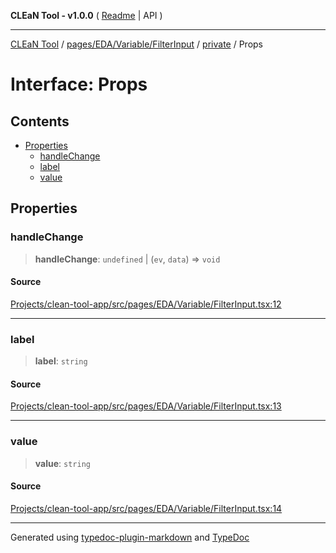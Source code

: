 **CLEaN Tool - v1.0.0** ( [Readme](../../../../../../README.md) \| API )

***

[CLEaN Tool](../../../../../../modules.md) / [pages/EDA/Variable/FilterInput](../../README.md) / [private](../README.md) / Props

# Interface: Props

## Contents

- [Properties](Props.md#properties)
  - [handleChange](Props.md#handlechange)
  - [label](Props.md#label)
  - [value](Props.md#value)

## Properties

### handleChange

> **handleChange**: `undefined` \| (`ev`, `data`) => `void`

#### Source

[Projects/clean-tool-app/src/pages/EDA/Variable/FilterInput.tsx:12](https://github.com/yuckyh/clean-tool-app/)

***

### label

> **label**: `string`

#### Source

[Projects/clean-tool-app/src/pages/EDA/Variable/FilterInput.tsx:13](https://github.com/yuckyh/clean-tool-app/)

***

### value

> **value**: `string`

#### Source

[Projects/clean-tool-app/src/pages/EDA/Variable/FilterInput.tsx:14](https://github.com/yuckyh/clean-tool-app/)

***

Generated using [typedoc-plugin-markdown](https://www.npmjs.com/package/typedoc-plugin-markdown) and [TypeDoc](https://typedoc.org/)

